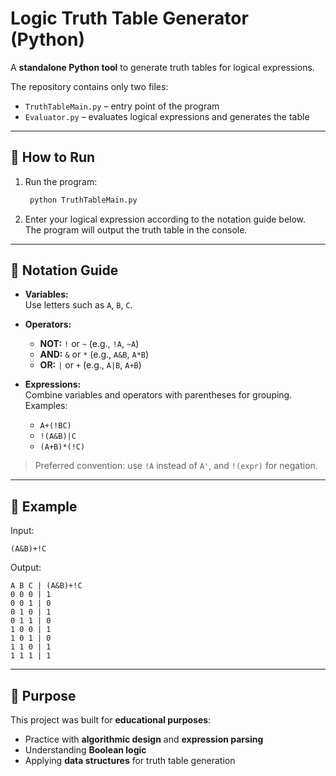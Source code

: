 # Logic Truth Table Generator (Python)

A **standalone Python tool** to generate truth tables for logical expressions.  


The repository contains only two files:
- `TruthTableMain.py` – entry point of the program  
- `Evaluator.py` – evaluates logical expressions and generates the table  

---

## 🚀 How to Run

1. Run the program:
   ```bash
    python TruthTableMain.py
   ```
2. Enter your logical expression according to the notation guide below.  
   The program will output the truth table in the console.

---

## 🧭 Notation Guide

- **Variables:**  
  Use letters such as `A`, `B`, `C`.

- **Operators:**  
  - **NOT:** `!` or `~` (e.g., `!A`, `~A`)  
  - **AND:** `&` or `*` (e.g., `A&B`, `A*B`)  
  - **OR:** `|` or `+` (e.g., `A|B`, `A+B`)  

- **Expressions:**  
  Combine variables and operators with parentheses for grouping.  
  Examples:  
  - `A+(!BC)`  
  - `!(A&B)|C`  
  - `(A+B)*(!C)`

> Preferred convention: use `!A` instead of `A'`, and `!(expr)` for negation.

---

## 📖 Example

Input:
```
(A&B)+!C
```

Output:
```
A B C | (A&B)+!C
0 0 0 | 1
0 0 1 | 0
0 1 0 | 1
0 1 1 | 0
1 0 0 | 1
1 0 1 | 0
1 1 0 | 1
1 1 1 | 1
```

---

## 🎯 Purpose

This project was built for **educational purposes**:
- Practice with **algorithmic design** and **expression parsing**  
- Understanding **Boolean logic**  
- Applying **data structures** for truth table generation  
